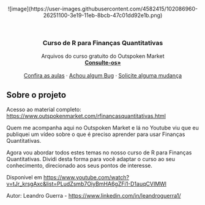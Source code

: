 <!-- PROJECT LOGO -->
<p align="center">![image](https://user-images.githubusercontent.com/4582415/102086960-26251100-3e19-11eb-8bcb-47c01dd92e1b.png)</p>

<br />
<p align="center">
  <h3 align="center">Curso de R para Finanças Quantitativas</h3>

  <p align="center">
    Arquivos do curso gratuito do Outspoken Market
    <br />
    <a href="https://github.com/leandrowar/Intro-R-Financas-Quantitativas"><strong>Consulte-os»</strong></a>
    <br />
    <br />
    <a href="https://www.outspokenmarket.com/rfinancasquantitativas.html">Confira as aulas</a>
    ·
    <a href="https://github.com/leandrowar/Intro-R-Financas-Quantitativas/issues">Achou algum Bug</a>
    ·
    <a href="https://github.com/leandrowar/Intro-R-Financas-Quantitativas/issues">Solicite alguma mudança</a>
  </p>
</p>

<!-- ABOUT THE PROJECT -->
## Sobre o projeto

Acesso ao material completo:  https://www.outspokenmarket.com/rfinancasquantitativas.html

 Quem me acompanha aqui no Outspoken Market e lá no Youtube viu que eu publiquei um vídeo sobre o que é preciso  aprender  para usar  Finanças Quantitativas. 
 
 Agora vou abordar todos estes temas no nosso curso de R para Finanças Quantitativas. Dividi desta forma para você adaptar o curso ao seu conhecimento, direcionado aos seus pontos de interesse.

 Disponivel em https://www.youtube.com/watch?v=tJr_krsgAxc&list=PLudZsmb7OiyBmHA6gZFi1-D1auqCVIMWl
 
 Autor: Leandro Guerra - https://www.linkedin.com/in/leandroguerra1/ 
